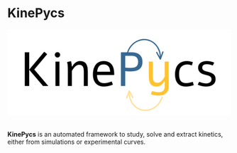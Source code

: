 # KinePycs

<div style="text-align:center;"> <img src="KinePycs.png" /> </div>

<br />

**KinePycs** is an automated framework to study, solve and extract kinetics, either from simulations or experimental curves.